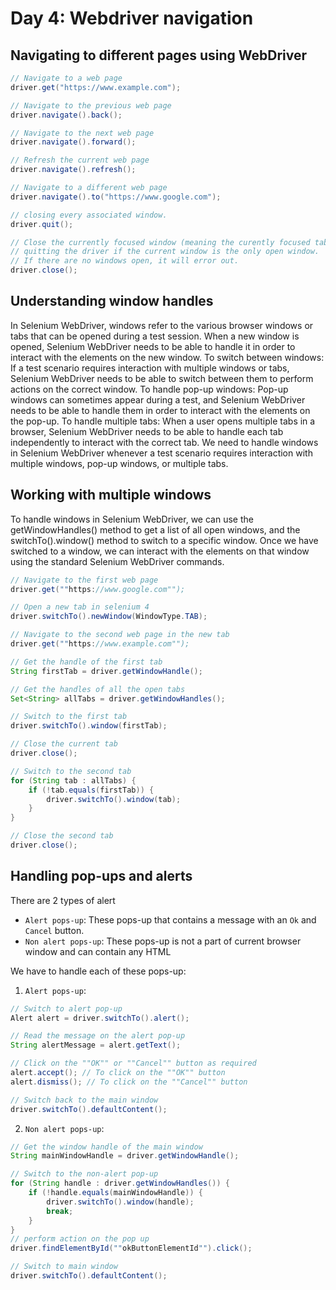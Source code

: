 # Day 4: Webdriver navigation

## Navigating to different pages using WebDriver

```java
// Navigate to a web page
driver.get("https://www.example.com");

// Navigate to the previous web page
driver.navigate().back();

// Navigate to the next web page
driver.navigate().forward();

// Refresh the current web page
driver.navigate().refresh();

// Navigate to a different web page
driver.navigate().to("https://www.google.com");

// closing every associated window.
driver.quit();

// Close the currently focused window (meaning the curently focused tab), 
// quitting the driver if the current window is the only open window. 
// If there are no windows open, it will error out.
driver.close();
```
## Understanding window handles	
In Selenium WebDriver, windows refer to the various browser windows or tabs that can be opened during a test session. When a new window is opened, Selenium WebDriver needs to be able to handle it in order to interact with the elements on the new window. To switch between windows: If a test scenario requires interaction with multiple windows or tabs, Selenium WebDriver needs to be able to switch between them to perform actions on the correct window. To handle pop-up windows: Pop-up windows can sometimes appear during a test, and Selenium WebDriver needs to be able to handle them in order to interact with the elements on the pop-up. To handle multiple tabs: When a user opens multiple tabs in a browser, Selenium WebDriver needs to be able to handle each tab independently to interact with the correct tab. We need to handle windows in Selenium WebDriver whenever a test scenario requires interaction with multiple windows, pop-up windows, or multiple tabs.

## Working with multiple windows	
To handle windows in Selenium WebDriver, we can use the getWindowHandles() method to get a list of all open windows, and the switchTo().window() method to switch to a specific window. Once we have switched to a window, we can interact with the elements on that window using the standard Selenium WebDriver commands.
```java
// Navigate to the first web page
driver.get(""https://www.google.com"");

// Open a new tab in selenium 4
driver.switchTo().newWindow(WindowType.TAB);

// Navigate to the second web page in the new tab
driver.get(""https://www.example.com"");

// Get the handle of the first tab
String firstTab = driver.getWindowHandle();

// Get the handles of all the open tabs
Set<String> allTabs = driver.getWindowHandles();

// Switch to the first tab
driver.switchTo().window(firstTab);

// Close the current tab
driver.close();

// Switch to the second tab
for (String tab : allTabs) {
    if (!tab.equals(firstTab)) {
        driver.switchTo().window(tab);
    }
}

// Close the second tab
driver.close();
```

## Handling pop-ups and alerts	
There are 2 types of alert
- `Alert pops-up`: These pops-up that contains a message with an `Ok` and `Cancel` button.
- `Non alert pops-up`: These pops-up is not a part of current browser window and can contain any HTML
  
We have to handle each of these pops-up:
1. `Alert pops-up`:
```java
// Switch to alert pop-up
Alert alert = driver.switchTo().alert();

// Read the message on the alert pop-up
String alertMessage = alert.getText();

// Click on the ""OK"" or ""Cancel"" button as required
alert.accept(); // To click on the ""OK"" button
alert.dismiss(); // To click on the ""Cancel"" button

// Switch back to the main window
driver.switchTo().defaultContent();
```
2. `Non alert pops-up`:
```java
// Get the window handle of the main window
String mainWindowHandle = driver.getWindowHandle();

// Switch to the non-alert pop-up
for (String handle : driver.getWindowHandles()) {
    if (!handle.equals(mainWindowHandle)) {
        driver.switchTo().window(handle);
        break;
    }
}
// perform action on the pop up
driver.findElementById(""okButtonElementId"").click();

// Switch to main window
driver.switchTo().defaultContent();
```